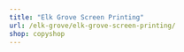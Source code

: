```yaml
---
title: "Elk Grove Screen Printing"
url: /elk-grove/elk-grove-screen-printing/
shop: copyshop
---
```

